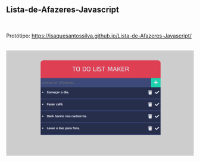 ## Lista-de-Afazeres-Javascript

<br />

Protótipo: https://isaquesantossilva.github.io/Lista-de-Afazeres-Javascript/

<br />

<img src="https://github.com/IsaqueSantosSilva/Lista-de-Afazeres-Javascript/blob/main/assets/images/demo.png" alt="" width="1000" />

